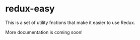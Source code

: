 # redux-easy

This is a set of utility fnctions that make it easier
to use Redux.

More documentation is coming soon!
